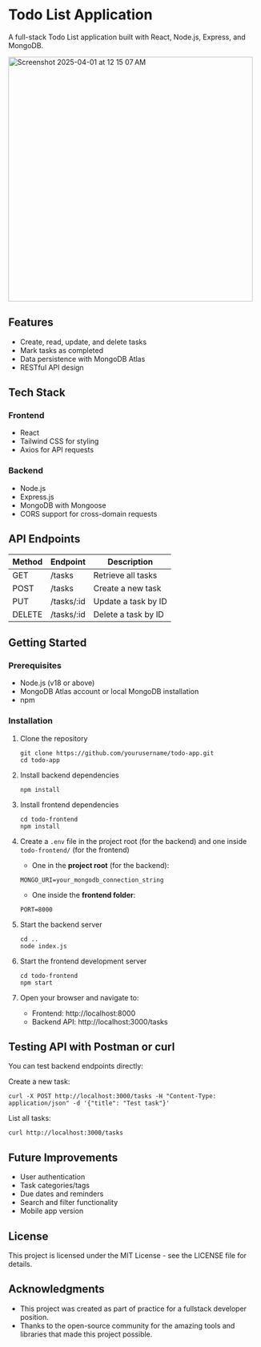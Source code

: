 # Todo List Application

A full-stack Todo List application built with React, Node.js, Express, and MongoDB.

<img width="488" alt="Screenshot 2025-04-01 at 12 15 07 AM" src="https://github.com/user-attachments/assets/36f18d2e-6558-4c53-83f4-e0302115e9dc" />


## Features

- Create, read, update, and delete tasks
- Mark tasks as completed
- Data persistence with MongoDB Atlas
- RESTful API design

## Tech Stack

### Frontend
- React
- Tailwind CSS for styling
- Axios for API requests

### Backend
- Node.js
- Express.js
- MongoDB with Mongoose
- CORS support for cross-domain requests

## API Endpoints

| Method | Endpoint     | Description            |
|--------|--------------|------------------------|
| GET    | /tasks       | Retrieve all tasks     |
| POST   | /tasks       | Create a new task      |
| PUT    | /tasks/:id   | Update a task by ID    |
| DELETE | /tasks/:id   | Delete a task by ID    |

## Getting Started

### Prerequisites
- Node.js (v18 or above)
- MongoDB Atlas account or local MongoDB installation
- npm

### Installation

1. Clone the repository
   ```
   git clone https://github.com/yourusername/todo-app.git
   cd todo-app
   ```

2. Install backend dependencies
   ```
   npm install
   ```

3. Install frontend dependencies
   ```
   cd todo-frontend
   npm install
   ```

4. Create a `.env` file in the project root (for the backend) and one inside `todo-frontend/` (for the frontend)

   - One in the **project root** (for the backend):
   ```
   MONGO_URI=your_mongodb_connection_string
   ```
   
   - One inside the **frontend folder**:
   ```
   PORT=8000
   ```

5. Start the backend server
   ```
   cd ..
   node index.js
   ```

6. Start the frontend development server
   ```
   cd todo-frontend
   npm start
   ```

7. Open your browser and navigate to:
   - Frontend: http://localhost:8000
   - Backend API: http://localhost:3000/tasks

## Testing API with Postman or curl

You can test backend endpoints directly:

Create a new task:

```
curl -X POST http://localhost:3000/tasks -H "Content-Type: application/json" -d '{"title": "Test task"}'
```
List all tasks:

```
curl http://localhost:3000/tasks
```


## Future Improvements

- User authentication
- Task categories/tags
- Due dates and reminders
- Search and filter functionality
- Mobile app version

## License

This project is licensed under the MIT License - see the LICENSE file for details.

## Acknowledgments

- This project was created as part of practice for a fullstack developer position.
- Thanks to the open-source community for the amazing tools and libraries that made this project possible.
